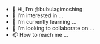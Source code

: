 - 👋 Hi, I’m @bubulagimoshing
- 👀 I’m interested in ...
- 🌱 I’m currently learning ...
- 💞️ I’m looking to collaborate on ...
- 📫 How to reach me ...

<!---
bubulagimoshing/bubulagimoshing is a ✨ special ✨ repository because its `README.md` (this file) appears on your GitHub profile.
You can click the Preview link to take a look at your changes.
--->
